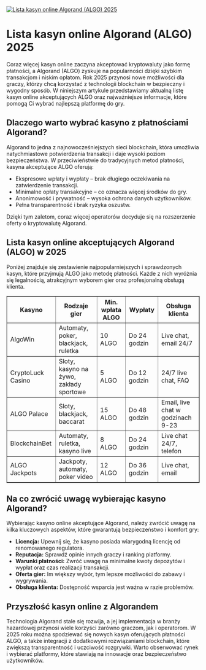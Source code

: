 [![Lista kasyn online Algorand (ALGO) 2025](https://123-caf.pages.dev/gitsignup.png)](https://vrmoo.ru/Bt82HjjY)

<h1>Lista kasyn online Algorand (ALGO) 2025</h1> <p>Coraz więcej kasyn online zaczyna akceptować kryptowaluty jako formę płatności, a Algorand (ALGO) zyskuje na popularności dzięki szybkim transakcjom i niskim opłatom. Rok 2025 przynosi nowe możliwości dla graczy, którzy chcą korzystać z technologii blockchain w bezpieczny i wygodny sposób. W niniejszym artykule przedstawiamy aktualną listę kasyn online akceptujących ALGO oraz najważniejsze informacje, które pomogą Ci wybrać najlepszą platformę do gry.</p>  <h2>Dlaczego warto wybrać kasyno z płatnościami Algorand?</h2> <p>Algorand to jedna z najnowocześniejszych sieci blockchain, która umożliwia natychmiastowe potwierdzenia transakcji i daje wysoki poziom bezpieczeństwa. W przeciwieństwie do tradycyjnych metod płatności, kasyna akceptujące ALGO oferują:</p> <ul>   <li>Ekspresowe wpłaty i wypłaty – brak długiego oczekiwania na zatwierdzenie transakcji.</li>   <li>Minimalne opłaty transakcyjne – co oznacza więcej środków do gry.</li>   <li>Anonimowość i prywatność – wysoka ochrona danych użytkowników.</li>   <li>Pełna transparentność i brak ryzyka oszustw.</li> </ul> <p>Dzięki tym zaletom, coraz więcej operatorów decyduje się na rozszerzenie oferty o kryptowalutę Algorand.</p>  <h2>Lista kasyn online akceptujących Algorand (ALGO) w 2025</h2> <p>Poniżej znajduje się zestawienie najpopularniejszych i sprawdzonych kasyn, które przyjmują ALGO jako metodę płatności. Każde z nich wyróżnia się legalnością, atrakcyjnym wyborem gier oraz profesjonalną obsługą klienta.</p>  <table border="1" cellpadding="8" cellspacing="0" style="border-collapse: collapse; width: 100%;">   <thead>     <tr>       <th>Kasyno</th>       <th>Rodzaje gier</th>       <th>Min. wpłata ALGO</th>       <th>Wypłaty</th>       <th>Obsługa klienta</th>     </tr>   </thead>   <tbody>     <tr>       <td>AlgoWin</td>       <td>Automaty, poker, blackjack, ruletka</td>       <td>10 ALGO</td>       <td>Do 24 godzin</td>       <td>Live chat, email 24/7</td>     </tr>     <tr>       <td>CryptoLuck Casino</td>       <td>Sloty, kasyno na żywo, zakłady sportowe</td>       <td>5 ALGO</td>       <td>Do 12 godzin</td>       <td>24/7 live chat, FAQ</td>     </tr>     <tr>       <td>ALGO Palace</td>       <td>Sloty, blackjack, baccarat</td>       <td>15 ALGO</td>       <td>Do 48 godzin</td>       <td>Email, live chat w godzinach 9-23</td>     </tr>     <tr>       <td>BlockchainBet</td>       <td>Automaty, ruletka, kasyno live</td>       <td>8 ALGO</td>       <td>Do 24 godzin</td>       <td>Live chat 24/7, telefon</td>     </tr>     <tr>       <td>ALGO Jackpots</td>       <td>Jackpoty, automaty, poker video</td>       <td>12 ALGO</td>       <td>Do 36 godzin</td>       <td>Live chat, email</td>     </tr>   </tbody> </table>  <h2>Na co zwrócić uwagę wybierając kasyno Algorand?</h2> <p>Wybierając kasyno online akceptujące Algorand, należy zwrócić uwagę na kilka kluczowych aspektów, które gwarantują bezpieczeństwo i komfort gry:</p> <ul>   <li><strong>Licencja:</strong> Upewnij się, że kasyno posiada wiarygodną licencję od renomowanego regulatora.</li>   <li><strong>Reputacja:</strong> Sprawdź opinie innych graczy i ranking platformy.</li>   <li><strong>Warunki płatności:</strong> Zwróć uwagę na minimalne kwoty depozytów i wypłat oraz czas realizacji transakcji.</li>   <li><strong>Oferta gier:</strong> Im większy wybór, tym lepsze możliwości do zabawy i wygrywania.</li>   <li><strong>Obsługa klienta:</strong> Dostępność wsparcia jest ważna w razie problemów.</li> </ul>  <h2>Przyszłość kasyn online z Algorandem</h2> <p>Technologia Algorand stale się rozwija, a jej implementacja w branży hazardowej przynosi wiele korzyści zarówno graczom, jak i operatorom. W 2025 roku można spodziewać się nowych kasyn oferujących płatności ALGO, a także integracji z dodatkowymi rozwiązaniami blockchain, które zwiększą transparentność i uczciwość rozgrywki. Warto obserwować rynek i wybierać platformy, które stawiają na innowacje oraz bezpieczeństwo użytkowników.</p>